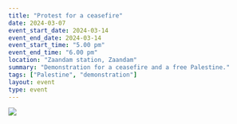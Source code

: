 ```yaml
---
title: "Protest for a ceasefire"
date: 2024-03-07
event_start_date: 2024-03-14
event_end_date: 2024-03-14
event_start_time: "5.00 pm"
event_end_time: "6.00 pm"
location: "Zaandam station, Zaandam"
summary: "Demonstration for a ceasefire and a free Palestine."
tags: ["Palestine", "demonstration"]
layout: event
type: event
---
```


![](/img/...)